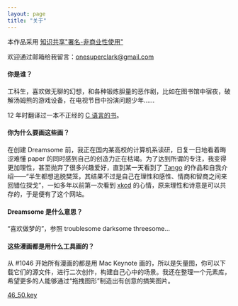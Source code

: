 ```yaml
---
layout: page
title: "关于"
---
```


本作品采用 <a href="https://creativecommons.org/licenses/by-nc-sa/2.5/cn/">知识共享"署名-非商业性使用"</a>

欢迎通过邮箱给我留言：onesuperclark@gmail.com


#### 你是谁？

工科生，喜欢做无聊的幻想，和各种锻炼胆量的恶作剧，比如在图书馆中宿夜，破解汤姆熊的游戏设备，在电视节目中扮演问题少年……

12 年时翻译过一本不正经的 [C 语言的书](http://www.amazon.cn/gp/product/B00FG1RW6I)。


#### 你为什么要画这些画？

在创建 Dreamsome 前，我正在国内某高校的计算机系读研，日复一日地看着晦涩难懂 paper 的同时感到自己的创造力正在枯竭。为了达到所谓的专注，我变得更加理性，甚至抛弃了很多兴趣爱好，直到某一天看到了 [Tango](http://weibo.com/u/1717122750/) 的作品和自我介绍——“半生都想逃脱樊笼，其结果不过是自己在理性和感性、情商和智商之间来回错位探戈”，一如多年以前第一次看到 [xkcd](http://xkcd.com/) 的心情，原来理性和诗意是可以共存的，于是便有了这个网站。


#### Dreamsome 是什么意思？

“喜欢做梦的”，参照 troublesome darksome threesome...


#### 这些漫画都是用什么工具画的？

从 #1046 开始所有漫画的都是用 Mac Keynote 画的，所以是矢量图，你可以下载它们的源文件，进行二次创作，构建自己心中的场景。我还在整理一个元素库，希望更多的人能够通过“拖拽图形”制造出有创意的搞笑图片。

[46_50.key](/src/46_50.key)

